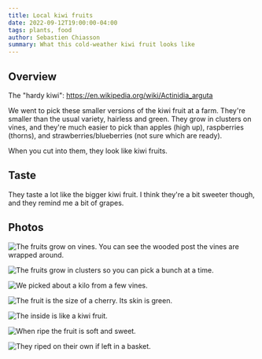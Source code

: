 ```yaml
---
title: Local kiwi fruits
date: 2022-09-12T19:00:00-04:00
tags: plants, food
author: Sebastien Chiasson
summary: What this cold-weather kiwi fruit looks like
---
```


## Overview

The "hardy kiwi": <https://en.wikipedia.org/wiki/Actinidia_arguta>

We went to pick these smaller versions of the kiwi fruit at a farm. They're smaller than the usual variety, hairless and green. They grow in clusters on vines, and they're much easier to pick than apples (high up), raspberries (thorns), and strawberries/blueberries (not sure which are ready).

When you cut into them, they look like kiwi fruits.

## Taste

They taste a lot like the bigger kiwi fruit. I think they're a bit sweeter though, and they remind me a bit of grapes.

## Photos

![The fruits grow on vines. You can see the wooded post the vines are wrapped around.]({attach}20220911_141237.jpg)

![The fruits grow in clusters so you can pick a bunch at a time.]({attach}20220911_141258.jpg)

![We picked about a kilo from a few vines.]({attach}20220911_141804.jpg)

![The fruit is the size of a cherry. Its skin is green.]({attach}20220912_155844.jpg)

![The inside is like a kiwi fruit.]({attach}20220912_160159.jpg)

![When ripe the fruit is soft and sweet.]({attach}20220912_160253.jpg)

![They riped on their own if left in a basket.]({attach}20220912_160627.jpg)

